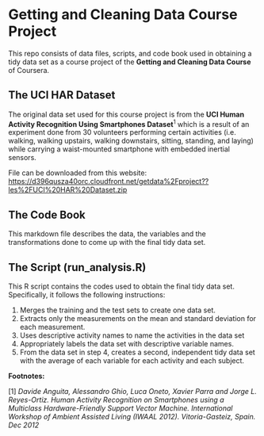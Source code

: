 # Getting and Cleaning Data Course Project

This repo consists of data files, scripts, and code book used in obtaining a tidy data set as a course project of the **Getting and Cleaning Data Course**  of Coursera.

## The UCI HAR Dataset

The original data set used for this course project is from the **UCI Human Activity Recognition Using Smartphones Dataset**<sup>1</sup> which is a result of an experiment done from 30 volunteers performing certain activities  (i.e. walking, walking upstairs, walking downstairs, sitting, standing, and laying) while carrying a waist-mounted smartphone with embedded inertial sensors.

File can be downloaded from this website:
https://d396qusza40orc.cloudfront.net/getdata%2Fproject??les%2FUCI%20HAR%20Dataset.zip

## The Code Book

This markdown file describes the data, the variables and the transformations done to come up with the final tidy data set.

## The Script (run_analysis.R)

This R script contains the codes used to obtain the final tidy data set. Specifically, it follows the following instructions:
1. Merges the training and the test sets to create one data set.
2. Extracts only the measurements on the mean and standard deviation for each
measurement.
3. Uses descriptive activity names to name the activities in the data set
4. Appropriately labels the data set with descriptive variable names.
5. From the data set in step 4, creates a second, independent tidy data set with the average
of each variable for each activity and each subject.

**Footnotes:**

[1] *Davide Anguita, Alessandro Ghio, Luca Oneto, Xavier Parra and Jorge L. Reyes-Ortiz. Human Activity Recognition on Smartphones using a Multiclass Hardware-Friendly Support Vector Machine. International Workshop of Ambient Assisted Living (IWAAL 2012). Vitoria-Gasteiz, Spain. Dec 2012*